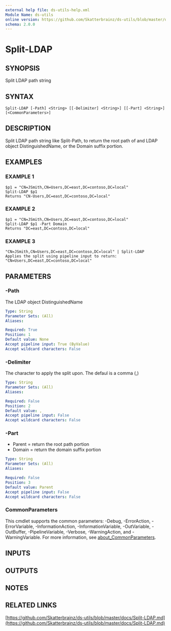 ```yaml
---
external help file: ds-utils-help.xml
Module Name: ds-utils
online version: https://github.com/Skatterbrainz/ds-utils/blob/master/docs/Split-LDAP.md
schema: 2.0.0
---
```


# Split-LDAP

## SYNOPSIS
Split LDAP path string

## SYNTAX

```
Split-LDAP [-Path] <String> [[-Delimiter] <String>] [[-Part] <String>] [<CommonParameters>]
```

## DESCRIPTION
Split LDAP path string like Split-Path, to return the root path of
and LDAP object DistinguishedName, or the Domain suffix portion.

## EXAMPLES

### EXAMPLE 1
```
$p1 = "CN=JSmith,CN=Users,DC=east,DC=contoso,DC=local"
Split-LDAP $p1
Returns "CN-Users,DC=east,DC=contoso,DC=local"
```

### EXAMPLE 2
```
$p1 = "CN=JSmith,CN=Users,DC=east,DC=contoso,DC=local"
Split-LDAP $p1 -Part Domain
Returns "DC=east,DC=contoso,DC=local"
```

### EXAMPLE 3
```
"CN=JSmith,CN=Users,DC=east,DC=contoso,DC=local" | Split-LDAP
Applies the split using pipeline input to return:
"CN=Users,DC=east,DC=contoso,DC=local"
```

## PARAMETERS

### -Path
The LDAP object DistinguishedName

```yaml
Type: String
Parameter Sets: (All)
Aliases:

Required: True
Position: 1
Default value: None
Accept pipeline input: True (ByValue)
Accept wildcard characters: False
```

### -Delimiter
The character to apply the split upon.
The defaul is a comma (,)

```yaml
Type: String
Parameter Sets: (All)
Aliases:

Required: False
Position: 2
Default value: ,
Accept pipeline input: False
Accept wildcard characters: False
```

### -Part
* Parent = return the root path portion
* Domain = return the domain suffix portion

```yaml
Type: String
Parameter Sets: (All)
Aliases:

Required: False
Position: 3
Default value: Parent
Accept pipeline input: False
Accept wildcard characters: False
```

### CommonParameters
This cmdlet supports the common parameters: -Debug, -ErrorAction, -ErrorVariable, -InformationAction, -InformationVariable, -OutVariable, -OutBuffer, -PipelineVariable, -Verbose, -WarningAction, and -WarningVariable. For more information, see [about_CommonParameters](http://go.microsoft.com/fwlink/?LinkID=113216).

## INPUTS

## OUTPUTS

## NOTES

## RELATED LINKS

[https://github.com/Skatterbrainz/ds-utils/blob/master/docs/Split-LDAP.md](https://github.com/Skatterbrainz/ds-utils/blob/master/docs/Split-LDAP.md)

